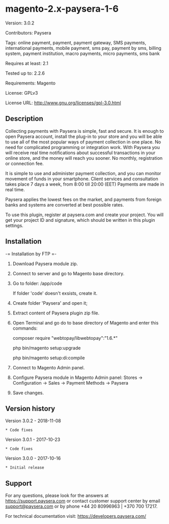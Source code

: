 magento-2.x-paysera-1-6
=======================

Version: 3.0.2

Contributors: Paysera

Tags: online payment, payment, payment gateway, SMS payments, international payments, mobile payment, sms pay, payment by sms, billing system, payment institution, macro payments, micro payments, sms bank

Requires at least: 2.1

Tested up to: 2.2.6

Requirements: Magento

License: GPLv3

License URL: http://www.gnu.org/licenses/gpl-3.0.html


Description
-----------

Collecting payments with Paysera is simple, fast and secure. It is enough to open Paysera account, install the plug-in to your store and you will be able to use all of the most popular ways of payment collection in one place.
No need for complicated programming or integration work. With Paysera you will receive real time notifications about successful transactions in your online store, and the money will reach you sooner.
No monthly, registration or connection fee.

It is simple to use and administer payment collection, and you can monitor movement of funds in your smartphone.
Client services and consultation takes place 7 days a week, from 8:00 till 20:00 (EET)
Payments are made in real time.

Paysera applies the lowest fees on the market, and payments from foreign banks and systems are converted at best possible rates.

To use this plugin, register at paysera.com and create your project. You will get your project ID and signature, which should be written in this plugin settings.


Installation
------------	

-= Installation by FTP =-

1. Download Paysera module zip.

2. Connect to server and go to Magento base directory.

3. Go to folder:
    /app/code
	
    If folder 'code' doesn't exsists, create it.	

4. Create folder 'Paysera' and open it;

5. Extract content of Paysera plugin zip file.

6. Open Terminal and go do to base directory of Magento and enter this commands:

    composer require "webtopay/libwebtopay":"1.6.*"
    
    php bin/magento setup:upgrade
    
    php bin/magento setup:di:compile	
	
7. Connect to Magento Admin panel.

8. Configure Paysera module in Magento Admin panel:
    Stores -> Configuration -> Sales -> Payment Methods -> Paysera
 
9. Save changes.


Version history
---------------

Version 3.0.2   - 2018-11-08

    * Code fixes

Version 3.0.1   - 2017-10-23

    * Code fixes

Version 3.0.0   - 2017-10-16

    * Initial release


Support
-------

For any questions, please look for the answers at https://support.paysera.com or contact customer support center by email  support@paysera.com or by phone +44 20 80996963 | +370 700 17217.

For technical documentation visit: https://developers.paysera.com/
